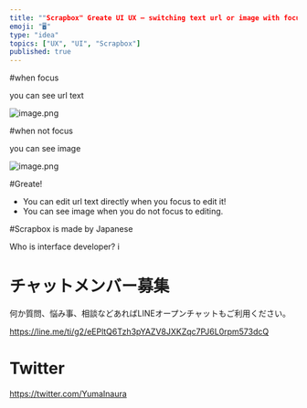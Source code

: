 ```yaml
---
title: ""Scrapbox" Greate UI UX – switching text url or image with focus statu"
emoji: "🖥"
type: "idea"
topics: ["UX", "UI", "Scrapbox"]
published: true
---
```


#when focus

you can see url text

![image.png](https://qiita-image-store.s3.amazonaws.com/0/89618/51c37601-df24-22ab-7440-369697956425.png)


#when not focus

you can see image

![image.png](https://qiita-image-store.s3.amazonaws.com/0/89618/0d7049a7-9146-dd86-e6ab-c240957e9ea5.png)

#Greate!

- You can edit url text directly when you focus to edit it!
- You can see image when you do not focus to editing.

#Scrapbox is made by Japanese

Who is interface developer? i








<!-- Update From Qiita API -->

# チャットメンバー募集


何か質問、悩み事、相談などあればLINEオープンチャットもご利用ください。

https://line.me/ti/g2/eEPltQ6Tzh3pYAZV8JXKZqc7PJ6L0rpm573dcQ





# Twitter


https://twitter.com/YumaInaura


<!-- Update From Qiita API -->


